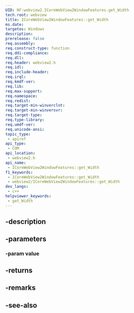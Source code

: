 ```yaml
---
UID: NF:webview2.ICoreWebView2WindowFeatures.get_Width
tech.root: webview
title: ICoreWebView2WindowFeatures::get_Width
ms.date: 
targetos: Windows
description: 
prerelease: false
req.assembly: 
req.construct-type: function
req.ddi-compliance: 
req.dll: 
req.header: webview2.h
req.idl: 
req.include-header: 
req.irql: 
req.kmdf-ver: 
req.lib: 
req.max-support: 
req.namespace: 
req.redist: 
req.target-min-winverclnt: 
req.target-min-winversvr: 
req.target-type: 
req.type-library: 
req.umdf-ver: 
req.unicode-ansi: 
topic_type:
 - apiref
api_type:
 - COM
api_location:
 - webview2.h
api_name:
 - ICoreWebView2WindowFeatures::get_Width
f1_keywords:
 - ICoreWebView2WindowFeatures::get_Width
 - webview2/ICoreWebView2WindowFeatures::get_Width
dev_langs:
 - c++
helpviewer_keywords:
 - get_Width
---
```


## -description

## -parameters

### -param value

## -returns

## -remarks

## -see-also

